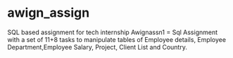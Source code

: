 # awign_assign
SQL based assignment for tech internship
Awignassn1 = Sql Assignment with a set of 11+8 tasks to manipulate tables of Employee details, Employee Department,Employee Salary, Project, Client List and Country.
